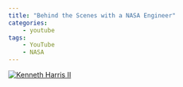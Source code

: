 ```yaml
---
title: "Behind the Scenes with a NASA Engineer"
categories:
    - youtube
tags:
    - YouTube
    - NASA
---
```


[![Kenneth Harris II](https://img.youtube.com/vi/dM6ZcnNj0kA/0.jpg)](https://www.youtube.com/watch?v=dM6ZcnNj0kA "Title")
